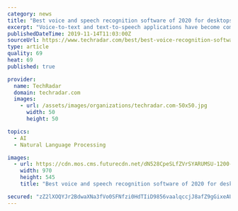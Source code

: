 ```yaml
---
category: news
title: "Best voice and speech recognition software of 2020 for desktops"
excerpt: "Voice-to-text and text-to-speech applications have become common in the mobile app space, but for desktops there's surprisingly limited competition in the market. This is a shame as this is one of the key areas where voice recognition can really develop ..."
publishedDateTime: 2019-11-14T11:03:00Z
sourceUrl: https://www.techradar.com/best/best-voice-recognition-software
type: article
quality: 69
heat: 69
published: true

provider:
  name: TechRadar
  domain: techradar.com
  images:
    - url: /assets/images/organizations/techradar.com-50x50.jpg
      width: 50
      height: 50

topics:
  - AI
  - Natural Language Processing

images:
  - url: https://cdn.mos.cms.futurecdn.net/dN528CpeSLfZVrSYARUMSU-1200-80.jpg
    width: 970
    height: 545
    title: "Best voice and speech recognition software of 2020 for desktops"

secured: "zZ2lXOQYJr2BdwaXNa3fVo0SFNfzi0HdTIiD9856vaalqccjJ8afZ9gGixeAU9GjoY+MeGHA9VFrTrYbiaJXXzGaGbjRjMs4Wnr4s/SPhn8ORn2NIRZ3YIJo1itQeVov/vHWGAF7Xty19a7AHEjvmUMHdGSFyOJ9cxwggp7HGQknkctSjXqEbtz55gV2ojfVD2mvjY9/1fdS6l46zZmfdebu0gFeWKu0aagx1VEP0d14err4k9/5huDVOdUJlRj5TChJlIHffclAXMHn6UQB2w==;IsPGh8TU74uNT8TIdfvUdQ=="
---
```


